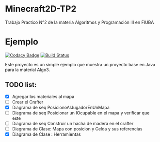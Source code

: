 # Minecraft2D-TP2
Trabajo Practico N°2 de la materia Algoritmos y Programación III en FIUBA


Ejemplo                                                                                                                                                                 
==========

[![Codacy Badge](https://api.codacy.com/project/badge/Grade/83fa2d9475b14331be42cd2cb68ace3a)](https://app.codacy.com/app/nbisso/AlgoCraft2D-TP2?utm_source=github.com&utm_medium=referral&utm_content=BrenduAb/AlgoCraft2D-TP2&utm_campaign=Badge_Grade_Dashboard)
[![Build Status](https://travis-ci.org/BrenduAb/AlgoCraft2D-TP2.svg?branch=master)](https://travis-ci.org/BrenduAb/AlgoCraft2D-TP2)

Este proyecto es un simple ejemplo que muestra un proyecto base en Java para la material Algo3.

## TODO list:

- [X] Agregar los materiales al mapa
- [ ] Crear el Crafter
- [X] Diagrama de seq PosicionoAlJugadorEnUnMapa
- [ ] Diagrama de seq Posicionar un IOcupable en el mapa y verificar que este
- [ ] Diagrama de seq Construir un hacha de madera en el crafter
- [ ] Diagrama de Clase: Mapa con posicion y Celda y sus referencias
- [X] Diagrama de Clase : Herramientas
